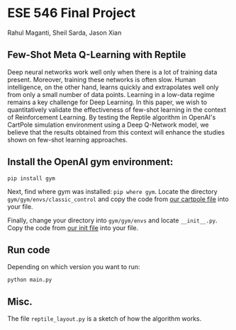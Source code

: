 # ESE 546 Final Project

Rahul Maganti, Sheil Sarda, Jason Xian

## Few-Shot Meta Q-Learning with Reptile

Deep neural networks work well only when there is a lot of training data present. Moreover, training these networks is often slow. Human intelligence, on the other hand, learns quickly and extrapolates well only from only a small number of data points. Learning in a low-data regime remains a key challenge for Deep Learning. In this paper, we wish to quantitatively validate the effectiveness of few-shot learning in the context of Reinforcement Learning. By testing the Reptile algorithm in OpenAI's CartPole simulation environment using a Deep Q-Network model, we believe that the results obtained from this context will enhance the studies shown on few-shot learning approaches.

## Install the OpenAI gym environment:

`pip install gym`

Next, find where gym was installed: `pip where gym`. Locate the directory `gym/gym/envs/classic_control` and copy the code from [our cartpole file](setup_environment/cartpole.py) into your file.

Finally, change your directory into `gym/gym/envs` and locate `__init__.py`. Copy the code from [our init file](setup_environment/__init__.py) into your file.


## Run code

Depending on which version you want to run:

`python main.py`

## Misc.

The file `reptile_layout.py` is a sketch of how the algorithm works.